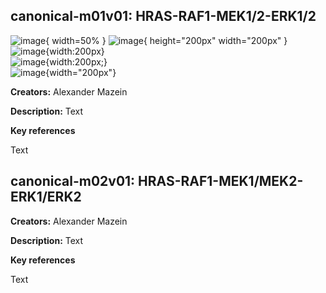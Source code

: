## canonical-m01v01: HRAS-RAF1-MEK1/2-ERK1/2

![image](canonical-m01-v01.png){ width=50% } 
![image](canonical-m01-v01.png){ height="200px" width="200px" }  
![image](canonical-m01-v01.png){width:200px}  
![image](canonical-m01-v01.png){width:200px;}  
![image](canonical-m01-v01.png){width="200px"}  


**Creators:** Alexander Mazein

**Description:** Text  

**Key references**  

Text

## canonical-m02v01: HRAS-RAF1-MEK1/MEK2-ERK1/ERK2

**Creators:** Alexander Mazein

**Description:** Text  

**Key references**  

Text

